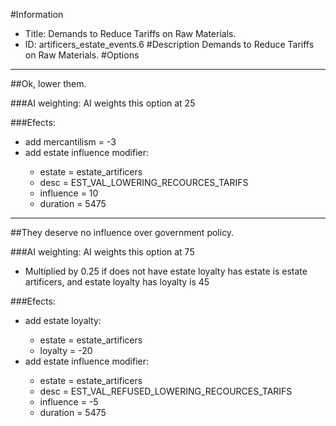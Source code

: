 #Information
 - Title: Demands to Reduce Tariffs on Raw Materials.
 - ID: artificers_estate_events.6
#Description
Demands to Reduce Tariffs on Raw Materials.
#Options

___
##Ok, lower them.

###AI weighting:
AI weights this option at 25


###Efects:<ul><li>add mercantilism = -3</li><li>add estate influence modifier:</li><ul><li>estate = estate_artificers</li><li>desc = EST_VAL_LOWERING_RECOURCES_TARIFS</li><li>influence = 10</li><li>duration = 5475</li></ul></ul>

___
##They deserve no influence over government policy.

###AI weighting:
AI weights this option at 75
 - Multiplied by 0.25 if does not have estate loyalty has estate is estate artificers, and estate loyalty has loyalty is 45


###Efects:<ul><li>add estate loyalty:</li><ul><li>estate = estate_artificers</li><li>loyalty = -20</li></ul><li>add estate influence modifier:</li><ul><li>estate = estate_artificers</li><li>desc = EST_VAL_REFUSED_LOWERING_RECOURCES_TARIFS</li><li>influence = -5</li><li>duration = 5475</li></ul></ul>
